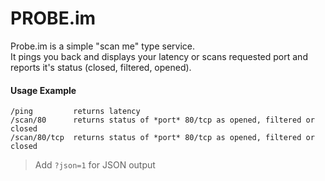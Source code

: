 PROBE.im
========

Probe.im is a simple "scan me" type service.  
It pings you back and displays your latency or scans requested port and reports it's status (closed, filtered, opened).

#### Usage Example

    /ping         returns latency
    /scan/80      returns status of *port* 80/tcp as opened, filtered or closed
    /scan/80/tcp  returns status of *port* 80/tcp as opened, filtered or closed

> Add `?json=1` for JSON output
